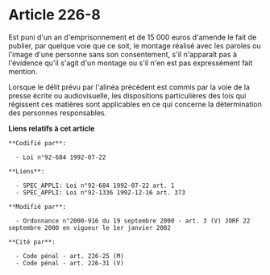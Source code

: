 # Article 226-8

Est puni d'un an d'emprisonnement et de 15 000 euros d'amende le fait de publier, par quelque voie que ce soit, le montage
réalisé avec les paroles ou l'image d'une personne sans son consentement, s'il n'apparaît pas à l'évidence qu'il s'agit d'un
montage ou s'il n'en est pas expressément fait mention.

Lorsque le délit prévu par l'alinéa précédent est commis par la voie de la presse écrite ou audiovisuelle, les dispositions
particulières des lois qui régissent ces matières sont applicables en ce qui concerne la détermination des personnes
responsables.

**Liens relatifs à cet article**

	**Codifié par**:

	  - Loi n°92-684 1992-07-22

	**Liens**:

	  - SPEC_APPLI: Loi n°92-684 1992-07-22 art. 1
	  - SPEC_APPLI: Loi n°92-1336 1992-12-16 art. 373

	**Modifié par**:

	  - Ordonnance n°2000-916 du 19 septembre 2000 - art. 3 (V) JORF 22 septembre 2000 en vigueur le 1er janvier 2002

	**Cité par**:

	  - Code pénal - art. 226-25 (M)
	  - Code pénal - art. 226-31 (V)
